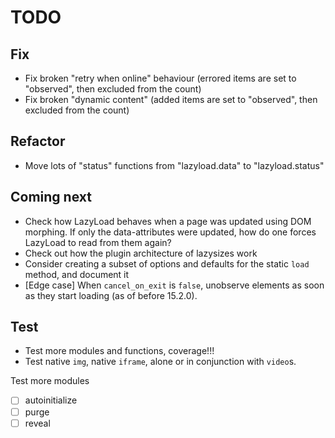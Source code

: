 # TODO

## Fix

- Fix broken "retry when online" behaviour (errored items are set to "observed", then excluded from the count)
- Fix broken "dynamic content" (added items are set to "observed", then excluded from the count)

## Refactor

- Move lots of "status" functions from "lazyload.data" to "lazyload.status"

## Coming next

- Check how LazyLoad behaves when a page was updated using DOM morphing.
  If only the data-attributes were updated, how do one forces LazyLoad to read from them again?
- Check out how the plugin architecture of lazysizes work
- Consider creating a subset of options and defaults for the static `load` method, and document it
- [Edge case] When `cancel_on_exit` is `false`, unobserve elements as soon as they start loading (as of before 15.2.0).

## Test

- Test more modules and functions, coverage!!!
- Test native `img`, native `iframe`, alone or in conjunction with `video`s.

Test more modules

- [ ] autoinitialize
- [ ] purge
- [ ] reveal
